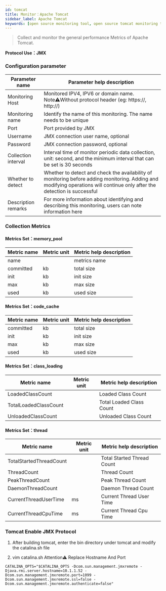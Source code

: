 ```yaml
---
id: tomcat  
title: Monitor：Apache Tomcat      
sidebar_label: Apache Tomcat
keywords: [open source monitoring tool, open source tomcat monitoring tool, monitoring tomcat metrics]
---
```


> Collect and monitor the general performance Metrics of Apache Tomcat.

**Protocol Use：JMX**

### Configuration parameter

|   Parameter name    |                                                                        Parameter help description                                                                         |
|---------------------|---------------------------------------------------------------------------------------------------------------------------------------------------------------------------|
| Monitoring Host     | Monitored IPV4, IPV6 or domain name. Note⚠️Without protocol header (eg: https://, http://)                                                                                |
| Monitoring name     | Identify the name of this monitoring. The name needs to be unique                                                                                                         |
| Port                | Port provided by JMX                                                                                                                                                      |
| Username            | JMX connection user name, optional                                                                                                                                        |
| Password            | JMX connection password, optional                                                                                                                                         |
| Collection interval | Interval time of monitor periodic data collection, unit: second, and the minimum interval that can be set is 30 seconds                                                   |
| Whether to detect   | Whether to detect and check the availability of monitoring before adding monitoring. Adding and modifying operations will continue only after the detection is successful |
| Description remarks | For more information about identifying and describing this monitoring, users can note information here                                                                    |

### Collection Metrics

#### Metrics Set：memory_pool

| Metric name | Metric unit | Metric help description |
|-------------|-------------|-------------------------|
| name        |             | metrics name            |
| committed   | kb          | total size              |
| init        | kb          | init size               |
| max         | kb          | max size                |
| used        | kb          | used size               |

#### Metrics Set：code_cache

| Metric name | Metric unit | Metric help description |
|-------------|-------------|-------------------------|
| committed   | kb          | total size              |
| init        | kb          | init size               |
| max         | kb          | max size                |
| used        | kb          | used size               |

#### Metrics Set：class_loading

|      Metric name      | Metric unit | Metric help description  |
|-----------------------|-------------|--------------------------|
| LoadedClassCount      |             | Loaded Class Count       |
| TotalLoadedClassCount |             | Total Loaded Class Count |
| UnloadedClassCount    |             | Unloaded Class Count     |

#### Metrics Set：thread

|       Metric name       | Metric unit |  Metric help description   |
|-------------------------|-------------|----------------------------|
| TotalStartedThreadCount |             | Total Started Thread Count |
| ThreadCount             |             | Thread Count               |
| PeakThreadCount         |             | Peak Thread Count          |
| DaemonThreadCount       |             | Daemon Thread Count        |
| CurrentThreadUserTime   | ms          | Current Thread User Time   |
| CurrentThreadCpuTime    | ms          | Current Thread Cpu Time    |

### Tomcat Enable JMX Protocol

1. After building tomcat, enter the bin directory under tomcat and modify the catalina.sh file

2. vim catalina.sh  Attention⚠️ Replace Hostname And Port

```aidl
CATALINA_OPTS="$CATALINA_OPTS -Dcom.sun.management.jmxremote -Djava.rmi.server.hostname=10.1.1.52 -Dcom.sun.management.jmxremote.port=1099 -Dcom.sun.management.jmxremote.ssl=false -Dcom.sun.management.jmxremote.authenticate=false"
```

